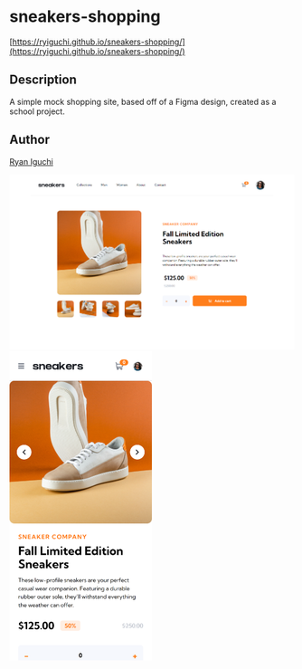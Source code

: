 # sneakers-shopping  
[https://ryiguchi.github.io/sneakers-shopping/](https://ryiguchi.github.io/sneakers-shopping/)  
## Description  
A simple mock shopping site, based off of a Figma design, created as a school project.  
## Author  
[Ryan Iguchi](https://github.com/Ryiguchi)

![Desktop screen](https://github.com/Ryiguchi/sneakers-shopping/blob/main/screens/desktop-screen.png)
<img src="https://github.com/Ryiguchi/sneakers-shopping/blob/main/screens/mobile-screen.png" width=50% height=50%>

  
